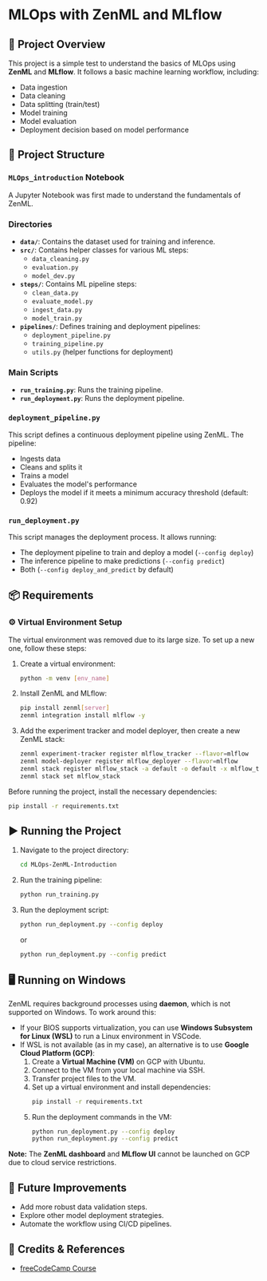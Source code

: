 # MLOps with ZenML and MLflow

## 📌 Project Overview

This project is a simple test to understand the basics of MLOps using **ZenML** and **MLflow**. It follows a basic machine learning workflow, including:

- Data ingestion
- Data cleaning
- Data splitting (train/test)
- Model training
- Model evaluation
- Deployment decision based on model performance

## 📂 Project Structure

### `MLOps_introduction` Notebook

A Jupyter Notebook was first made to understand the fundamentals of ZenML.

### Directories
- **`data/`**: Contains the dataset used for training and inference.
- **`src/`**: Contains helper classes for various ML steps:
  - `data_cleaning.py`
  - `evaluation.py`
  - `model_dev.py`
- **`steps/`**: Contains ML pipeline steps:
  - `clean_data.py`
  - `evaluate_model.py`
  - `ingest_data.py`
  - `model_train.py`
- **`pipelines/`**: Defines training and deployment pipelines:
  - `deployment_pipeline.py`
  - `training_pipeline.py`
  - `utils.py` (helper functions for deployment)

### Main Scripts
- **`run_training.py`**: Runs the training pipeline.
- **`run_deployment.py`**: Runs the deployment pipeline.

### `deployment_pipeline.py`
This script defines a continuous deployment pipeline using ZenML. The pipeline:
- Ingests data
- Cleans and splits it
- Trains a model
- Evaluates the model's performance
- Deploys the model if it meets a minimum accuracy threshold (default: 0.92)

### `run_deployment.py`
This script manages the deployment process. It allows running:
- The deployment pipeline to train and deploy a model (`--config deploy`)
- The inference pipeline to make predictions (`--config predict`)
- Both (`--config deploy_and_predict` by default)

## 📦 Requirements

### ⚙️ Virtual Environment Setup

The virtual environment was removed due to its large size. To set up a new one, follow these steps:

1. Create a virtual environment:
   ```bash
   python -m venv [env_name]
   ```

2. Install ZenML and MLflow:
   ```bash
   pip install zenml[server]
   zenml integration install mlflow -y
   ```

3. Add the experiment tracker and model deployer, then create a new ZenML stack:
   ```bash
   zenml experiment-tracker register mlflow_tracker --flavor=mlflow
   zenml model-deployer register mlflow_deployer --flavor=mlflow
   zenml stack register mlflow_stack -a default -o default -x mlflow_tracker -d mlflow_deployer
   zenml stack set mlflow_stack
   ```

Before running the project, install the necessary dependencies:

```bash
pip install -r requirements.txt
```

## ▶️ Running the Project

1. Navigate to the project directory:

   ```bash
   cd MLOps-ZenML-Introduction
   ```

2. Run the training pipeline:
   ```bash
   python run_training.py
   ```

3. Run the deployment script:
   ```bash
   python run_deployment.py --config deploy
   ```
   or
   ```bash
   python run_deployment.py --config predict
   ```

## 🖥️ Running on Windows

ZenML requires background processes using **daemon**, which is not supported on Windows. To work around this:

- If your BIOS supports virtualization, you can use **Windows Subsystem for Linux (WSL)** to run a Linux environment in VSCode.
- If WSL is not available (as in my case), an alternative is to use **Google Cloud Platform (GCP)**:
  1. Create a **Virtual Machine (VM)** on GCP with Ubuntu.
  2. Connect to the VM from your local machine via SSH.
  3. Transfer project files to the VM.
  4. Set up a virtual environment and install dependencies:
     ```bash
     pip install -r requirements.txt
     ```
  5. Run the deployment commands in the VM:
     ```bash
     python run_deployment.py --config deploy
     python run_deployment.py --config predict
     ```

**Note:** The **ZenML dashboard** and **MLflow UI** cannot be launched on GCP due to cloud service restrictions.

## 🚀 Future Improvements

- Add more robust data validation steps.
- Explore other model deployment strategies.
- Automate the workflow using CI/CD pipelines.

## 📢 Credits & References
- [freeCodeCamp Course](https://www.youtube.com/watch?v=-dJPoLm_gtE)
